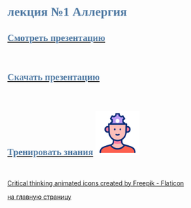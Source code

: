 # <span style="color: #507AA3; font-family: Corbel Light;">лекция №1 Аллергия</span>

## [<span style="color: #507AA3; font-family: Corbel Light;">Смотреть презентацию</span>](1_Allergy-1.md)
<br/>

## [<span style="color: #507AA3; font-family: Corbel Light;">Скачать презентацию</span>](1_Allergy-2.md)
<br/>

## [<span style="color: #507AA3; font-family: Corbel Light;">Тренировать знания</span>](1_Allergy-3.md) <img src="./critical-thinking.gif" alt="drawing" width="100"/>
<br/>

<a href="https://www.flaticon.com/free-animated-icons/critical-thinking" title="critical thinking animated icons">Critical thinking animated icons created by Freepik - Flaticon</a>




[на главную страницу](README.md)
